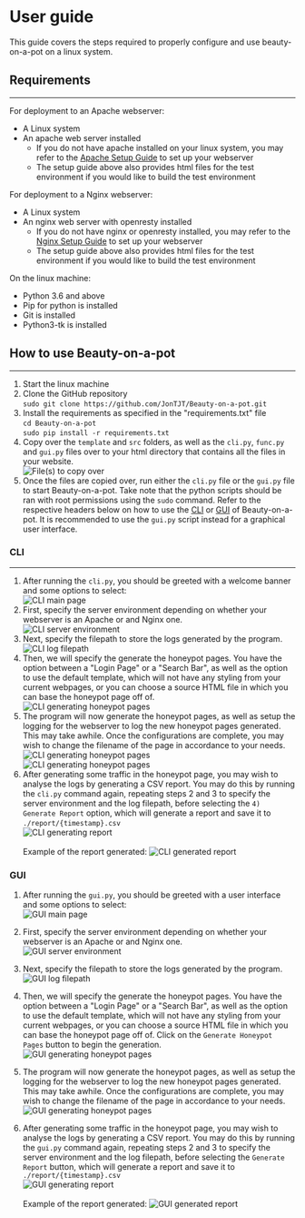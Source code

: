 # User guide

This guide covers the steps required to properly configure and use beauty-on-a-pot on a linux system.

## Requirements
---

For deployment to an Apache webserver:
- A Linux system
- An apache web server installed
  - If you do not have apache installed on your linux system, you may refer to the [Apache Setup Guide](/apache_test_env/SETUP.md) to set up your webserver
  - The setup guide above also provides html files for the test environment if you would like to build the test environment

For deployment to a Nginx webserver:
  - A Linux system
  - An nginx web server with openresty installed
    - If you do not have nginx or openresty installed, you may refer to the [Nginx Setup Guide](/nginx_test_env/SETUP.md) to set up your webserver
    - The setup guide above also provides html files for the test environment if you would like to build the test environment

On the linux machine:
  - Python 3.6 and above
  - Pip for python is installed
  - Git is installed
  - Python3-tk is installed

## How to use Beauty-on-a-pot
---
1. Start the linux machine
2. Clone the GitHub repository <br>
   ```sudo git clone https://github.com/JonTJT/Beauty-on-a-pot.git```
3. Install the requirements as specified in the "requirements.txt" file <br>
   ```cd Beauty-on-a-pot```<br>
   ```sudo pip install -r requirements.txt```
4. Copy over the `template` and `src` folders, as well as the `cli.py`, `func.py` and `gui.py` files over to your html directory that contains all the files in your website.<br>
   ![File(s) to copy over](/guides/images/copied_files.png)
5. Once the files are copied over, run either the `cli.py` file or the `gui.py` file to start Beauty-on-a-pot. Take note that the python scripts should be ran with root permissions using the `sudo` command. Refer to the respective headers below on how to use the [CLI](/guides/USERGUIDE#CLI) or [GUI](/guides/USERGUIDE#GUI) of Beauty-on-a-pot. It is recommended to use the `gui.py` script instead for a graphical user interface.

### CLI
---
1. After running the `cli.py`, you should be greeted with a welcome banner and some options to select: <br>
   ![CLI main page](/guides/images/cli_main.png)
2. First, specify the server environment depending on whether your webserver is an Apache or and Nginx one. <br>
   ![CLI server environment](/guides/images/cli_1.png)
3. Next, specify the filepath to store the logs generated by the program. <br>
   ![CLI log filepath](/guides/images/cli_2.png)
4. Then, we will specify the generate the honeypot pages. You have the option between a "Login Page" or a "Search Bar", as well as the option to use the default template, which will not have any styling from your current webpages, or you can choose a source HTML file in which you can base the honeypot page off of. <br>
   ![CLI generating honeypot pages](/guides/images/cli_3.png)
5. The program will now generate the honeypot pages, as well as setup the logging for the webserver to log the new honeypot pages generated. This may take awhile. Once the configurations are complete, you may wish to change the filename of the page in accordance to your needs. <br>
   ![CLI generating honeypot pages](/guides/images/cli_3.1.png)<br>
   ![CLI generating honeypot pages](/guides/images/cli_3.2.png)
6. After generating some traffic in the honeypot page, you may wish to analyse the logs by generating a CSV report. You may do this by running the `cli.py` command again, repeating steps 2 and 3 to specify the server environment and the log filepath, before selecting the `4) Generate Report` option, which will generate a report and save it to `./report/{timestamp}.csv` <br>
   ![CLI generating report](/guides/images/cli_4.png)<br><br>
   Example of the report generated:
   ![CLI generated report](/guides/images/cli_4.1.png)

### GUI
1. After running the `gui.py`, you should be greeted with a user interface and some options to select:  <br>
   ![GUI main page](/guides/images/gui_main.png)
2. First, specify the server environment depending on whether your webserver is an Apache or and Nginx one. <br>
   ![GUI server environment](/guides/images/gui_1.png)
3. Next, specify the filepath to store the logs generated by the program. <br>
   ![GUI log filepath](/guides/images/gui_2.png)
4. Then, we will specify the generate the honeypot pages. You have the option between a "Login Page" or a "Search Bar", as well as the option to use the default template, which will not have any styling from your current webpages, or you can choose a source HTML file in which you can base the honeypot page off of. Click on the `Generate Honeypot Pages` button to begin the generation. <br>
   ![GUI generating honeypot pages](/guides/images/gui_3.png)
5. The program will now generate the honeypot pages, as well as setup the logging for the webserver to log the new honeypot pages generated. This may take awhile. Once the configurations are complete, you may wish to change the filename of the page in accordance to your needs.  <br>
   ![GUI generating honeypot pages](/guides/images/gui_3.1.png)

6. After generating some traffic in the honeypot page, you may wish to analyse the logs by generating a CSV report. You may do this by running the `gui.py` command again, repeating steps 2 and 3 to specify the server environment and the log filepath, before selecting the `Generate Report` button, which will generate a report and save it to `./report/{timestamp}.csv` <br>
   ![GUI generating report](/guides/images/gui_4.png)<br><br>
   Example of the report generated:
   ![GUI generated report](/guides/images/cli_4.1.png)


